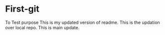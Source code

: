 # First-git
To Test purpose
This is my updated version of readme.
This is the updation over local repo.
This is main update.